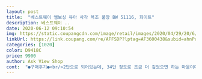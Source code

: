 ```yaml
---
layout: post 
title:  "베스트웨이 엠보싱 유아 사각 욕조 풀장 BW 51116, 화이트" 
description: 베스트웨이 ..
date: 2020-06-12 09:10:54 
img: https://static.coupangcdn.com/image/retail/images/2020/04/29/20/6/4d5b0fcb-d728-462c-8a4d-7e45169ee28e.jpg 
linkUrl: https://link.coupang.com/re/AFFSDP?lptag=AF3600438&subid=ahnPublicAsk&pageKey=1551133767&itemId=2654094307&vendorItemId=70644882680&traceid=V0-113-9726f370c07be085 
categories: [1020] 
color: D9418C 
price: 9900 
author: Ask View Shop 
cont:  "●구매후기●<br/>2단으로 되어있는데, 34단 정도로 조금 더 깊었으면 하는 마음이에요.<br/><br/>3세부터 이용은 가능하다고 했는데<br/>6개월짜리 신생도 써도 관계없다 물만 조금 얕게 받으면 얼마든지 쓸 수 있다<br/>가격<br/>가격이 저렴해서 얇거나 할줄 알았는데 튼튼한거 같아요<br/>개웥수 6개월, 35개월도 사용가능<br/>거기까지하고보면 어른이 들어가도 될 사이즈이다<br/>거기에 맞춰서 또 사야할지도 모르는디<br/>구성은 풀장과 사용설명서 이렇게 있었습니다.<br/><br/>그냥 풍선 바람넣는 손 펌프로 몇번 하니까 금방 바람이 빵빵 해지더라구요 !<br/>그래서 준비했다<br/>그럼 두번째 4분33초를 투자하면 윗칸이 채워진다<br/>그리고 맨 바닥 퐁신퐁신하게 만들어야 덜 다친다<br/>그외 당신이 생각하는 그 이상<br/>깊이는 모기향 한통정도보다 조금 안되는게 아쉽숩니다.<br/><br/>내구성<br/>단점<br/>도노도노 대용<br/>돈이 있으면 풀볼을 좀 사서 넣어두면<br/>리모델링한 집이다 보니 욕조가 없었다<br/>목욕시간에 해주려고 채우다가 너무 오래 걸려서 반 조금 안 되게 채워줬는데도 잘 놀았어요<br/>목욕할때 쓰고<br/>물 빠짐 구멍 있어서 치우기도 수월했구요<br/>물넣고 사용해보니 물이 생각보다 많이 들어가네요ㅋㅋㅋ<br/>물놀이<br/>물놀이할때 쓰고<br/>물빠짐 구멍도 있어서 물놀이 후 물을 수월하게 버릴 수 있었고,.<br/><br/>물에 들어가면 발가락이며 손가락이며 좀 걸리더라<br/>밑바닥의 바람구멍이 온몸을 다해 눌러도 잘 들어가지 않는다 날카로워서 다칠 그런건 아니지만<br/>바닥에 엠보싱도 있어 안 베길거 같은데 바람넣는 구멍 마개가 앉는 부위에 있어서 좀 아쉽네요<br/>바람 넣는 구멍은 총 3군데구요<br/>바람도 금방 빠져서 보관도 편하구요 !<br/>배보다 배꼽이 더 커지게 생겼네요<br/>볼풀장<br/>볼풀장 해주려면 볼풀을 구매해야되는데<br/>뽑기운이 좋았던건지 냄새 거의 안나요<br/>사이즈가 크진 않지만 저희 아기에게 이 정도면 딱이에요<br/>생각보다 괜찮아요!<br/>생각하지말자 무념무상으로 한 4분33초정도 하다보면 밑면이 부풀어 오른다<br/>샤워부스만 있다보니 나이어린 아기랑 같이 지내다보면 필요한게 욕조다<br/>설명서가 동봉되어 있지만 한국어는 없네요<br/>신생아 방방이<br/>실질 객관 후기<br/>아 그리고 후기에 냄새난다는 글 보고 걱정했는데<br/>아 박스에서 꺼내자마자 제품에 뭐가 묻어있긴했는데 다행히 하자는 없어요<br/>아!! 그렇다고 어른이 들어가서 목욕재계하란 이야기는 아니다<br/>아기가 그 위에 앉으면 긁힐 수도 있을거 같아요<br/>아니면 백만스물한번의 공기펌프질을 할 수 있는 인내심과 노력이 필요하다<br/>아이랑 같이 씻을때 어른 샤워할 시간차를 낼때 쓰고<br/>앉는 부분에도 엠보싱 처리가 되어있어서 폭신하게 즐기는거같습니다.<br/><br/>어른만 쓰지않는다면 오래간다<br/>여러가지<br/>여름에는 물놀이용으로 / 아이가조금 크거나 겨울에는 볼풀장으로 잘 활용할 수 있는 아이템인거같아서<br/>워낙 간편해서 사용설명서가 필요없어요 !<br/>이건 활용도가 꽤 높다<br/>이곳이 놀이터요 지금까지 가지 못한 키즈카페를 한 7분정도 느낄 수 있다<br/>이정도는 지불해도 될듯 내돈이 아깝지는 않았다<br/>이제 곧 돌 아기 볼풀장이랑 풀장으로 쓰면 딱일거 같네요<br/>일단 공기를 불어넣은 튼튼한 폐가 필요하다<br/>잊지말고 챙기자 안에 패치가 있다 그거 구멍나면 막는 패치다 임시방편은 가능함<br/>장점<br/>저희는 처음엔 살짝 고무 냄새가 나서 세척 후 물놀이용으로 놀게하려고 물을 가득 담아줬는데<br/>접이식인데 이게 접다 폈다를 반복하니 갈라져버렸다<br/>제품선택이유 : 물놀이하다가 볼풀장으로 만들어주려고 찾던 와중 가장 적합해 보임.<br/><br/>준비 되었는가?? 시작하자<br/>집에서 쓰던 욕조가 찢어졌다<br/>처음에 이걸 언제 바람을 넣나 막막했는데<br/>추천드립니다 !<br/>크기는 체구가 작은 성인도 들어갈 수 있는 정도였습니다.<br/><br/>터진 부분도 없었고, 아이가 지칠때까지 물안에서 논 거 같아요.<br/><br/>평소에는 기어다니는 아기 잠시 놔둘때 쓰고<br/>퐁신퐁신<br/>하지만 욕조가 계속 쓰다보면 물은 얼마 안되고 아이는 점점 커간다<br/>활용도<br/>" 
---
```

